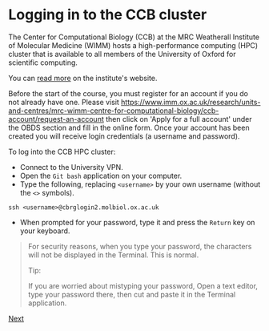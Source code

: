 # Logging in to the CCB cluster

The Center for Computational Biology (CCB)
at the MRC Weatherall Institute of Molecular Medicine (WIMM)
hosts a high-performance computing (HPC) cluster
that is available to all members of the University of Oxford
for scientific computing.

You can [read more](https://www.imm.ox.ac.uk/research/units-and-centres/mrc-wimm-centre-for-computational-biology/ccb-account) on the institute's website.

Before the start of the course, you must register for an account if you do not already have one. Please visit https://www.imm.ox.ac.uk/research/units-and-centres/mrc-wimm-centre-for-computational-biology/ccb-account/request-an-account then click on 'Apply for a full account' under the OBDS section and fill in the online form. Once your account has been created you will receive login credentials (a username and password). 

To log into the CCB HPC cluster:

- Connect to the University VPN.
- Open the `Git bash` application on your computer.
- Type the following, replacing `<username>` by your own username (without the `<>` symbols).

```
ssh <username>@cbrglogin2.molbiol.ox.ac.uk
```

- When prompted for your password, type it and press the `Return` key on your keyboard.

> For security reasons, when you type your password, the characters will not be displayed in the Terminal.
> This is normal.
>
> Tip:
>
> If you are worried about mistyping your password,
> Open a text editor, type your password there, then cut and paste it in the Terminal application.

[Next](microsoft_remote_desktop.md)
